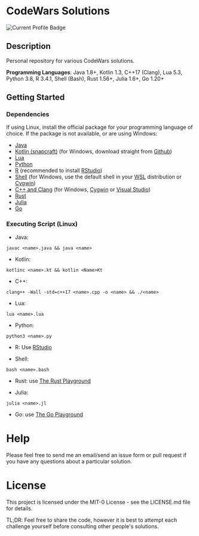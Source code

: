 # CodeWars Solutions
![Current Profile Badge](https://www.codewars.com/users/M_PERSIC/badges/large)

## Description

Personal repository for various CodeWars solutions.

**Programming Languages**: Java 1.8+, Kotlin 1.3, C++17 (Clang), Lua 5.3, Python 3.8, R 3.4.1, Shell (Bash), Rust 1.56+, Julia 1.6+, Go 1.20+
 
## Getting Started

### Dependencies

If using Linux, install the official package for your programming language of choice. If the package is not available, or are using Windows:
- [Java](https://openjdk.java.net/install/)
- [Kotlin (snapcraft)](https://snapcraft.io/kotlin) (for Windows, download straight from [Github](https://github.com/JetBrains/kotlin/releases/tag/v1.5.31))
- [Lua](https://www.lua.org/download.html)
- [Python](https://www.python.org/downloads/)
- [R](https://cran.r-project.org/mirrors.html) (recommended to install [RStudio](https://www.rstudio.com/products/rstudio/download/#download))
- [Shell](https://www.gnu.org/software/bash/) (for Windows, use the default shell in your [WSL](https://docs.microsoft.com/en-us/windows/wsl/install) distribution or [Cygwin](https://cygwin.com/install.html)) 
- [C++ and Clang](https://clang.llvm.org/get_started.html) (for Windows, [Cygwin](https://cygwin.com/packages/summary/clang.html) or [Visual Studio](https://docs.microsoft.com/en-us/cpp/build/clang-support-msbuild?view=msvc-160))
- [Rust](https://www.rust-lang.org/tools/install)
- [Julia](https://julialang.org/downloads/)
- [Go](https://go.dev/doc/install)

### Executing Script (Linux)

- Java: 

```
javac <name>.java && java <name>
```

 - Kotlin:

```
kotlinc <name>.kt && kotlin <Name>Kt 
```

 - C++:

```
clang++ -Wall -std=c++17 <name>.cpp -o <name> && ./<name>
```

 - Lua:

```
lua <name>.lua
```

 - Python:

```
python3 <name>.py
```

 - R: Use [RStudio](https://support.rstudio.com/hc/en-us/articles/200484448-Editing-and-Executing-Code)

 - Shell:

```
bash <name>.bash
```

- Rust: use [The Rust Playground](https://play.rust-lang.org/)

- Julia:

```
julia <name>.jl
```

- Go: use [The Go Playground](https://go.dev/play/)


# Help

Please feel free to send me an email/send an issue form or pull request if you have any questions about a particular solution.

# License 

This project is licensed under the MIT-0 License - see the LICENSE.md file for details. 

TL;DR: Feel free to share the code, however it is best to attempt each challenge yourself before consulting other people's solutions.
